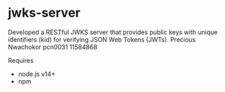 # jwks-server
 Developed a RESTful JWKS server that provides public keys with unique identifiers (kid) for verifying JSON Web Tokens (JWTs).
Precious Nwachokor pcn0031
11584868

Requires
- node.js v14+
- npm